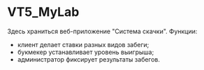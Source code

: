 # VT5_MyLab
Здесь храниться веб-приложение "Система скачки".
Функции:
<ul>
<li>клиент делает ставки разных видов забеги;</li>
<li>букмекер устанавливает уровень выигрыша;</li>
<li>администратор фиксирует результаты забегов.</li>
</ul>

